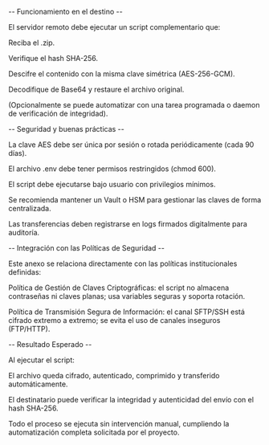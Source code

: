 -- Funcionamiento en el destino --

El servidor remoto debe ejecutar un script complementario que:

Reciba el .zip.

Verifique el hash SHA-256.

Descifre el contenido con la misma clave simétrica (AES-256-GCM).

Decodifique de Base64 y restaure el archivo original.

(Opcionalmente se puede automatizar con una tarea programada o daemon de verificación de integridad).


-- Seguridad y buenas prácticas --

La clave AES debe ser única por sesión o rotada periódicamente (cada 90 días).

El archivo .env debe tener permisos restringidos (chmod 600).

El script debe ejecutarse bajo usuario con privilegios mínimos.

Se recomienda mantener un Vault o HSM para gestionar las claves de forma centralizada.

Las transferencias deben registrarse en logs firmados digitalmente para auditoría.


-- Integración con las Políticas de Seguridad --

Este anexo se relaciona directamente con las políticas institucionales definidas:

Política de Gestión de Claves Criptográficas: el script no almacena contraseñas ni claves planas; usa variables seguras y soporta rotación.

Política de Transmisión Segura de Información: el canal SFTP/SSH está cifrado extremo a extremo; se evita el uso de canales inseguros (FTP/HTTP).


-- Resultado Esperado --

Al ejecutar el script:

El archivo queda cifrado, autenticado, comprimido y transferido automáticamente.

El destinatario puede verificar la integridad y autenticidad del envío con el hash SHA-256.

Todo el proceso se ejecuta sin intervención manual, cumpliendo la automatización completa solicitada por el proyecto.
